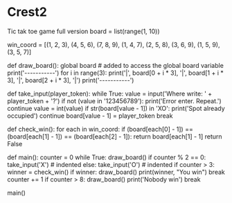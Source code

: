 # Crest2
Tic tak toe game full version
board = list(range(1, 10))

win_coord = [(1, 2, 3), (4, 5, 6), (7, 8, 9), (1, 4, 7), (2, 5, 8), (3, 6, 9), (1, 5, 9), (3, 5, 7)]


def draw_board():
    global board  # added to access the global board variable
    print('-----------')
    for i in range(3):
        print('|', board[0 + i * 3], '|', board[1 + i * 3], '|', board[2 + i * 3], '|')
    print('-----------')


def take_input(player_token):
    while True:
        value = input('Where write: ' + player_token + '?')
        if not (value in '123456789'):
            print('Error enter. Repeat.')
            continue
        value = int(value)
        if str(board[value - 1]) in 'XO':
            print('Spot already occupied')
            continue
        board[value - 1] = player_token
        break


def check_win():
    for each in win_coord:
        if (board[each[0] - 1]) == (board[each[1] - 1]) == (board[each[2] - 1]):
            return board[each[1] - 1]
    return False


def main():
    counter = 0
    while True:
        draw_board()
        if counter % 2 == 0:
            take_input('X')  # indented
        else:
            take_input('O')  # indented
        if counter > 3:
            winner = check_win()
            if winner:
                draw_board()
                print(winner, "You win")
                break
        counter += 1
        if counter > 8:
            draw_board()
            print('Nobody win')
            break


main()




